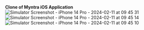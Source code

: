 **Clone of Myntra iOS Application**
![Simulator Screenshot - iPhone 14 Pro - 2024-02-11 at 09 45 31](https://github.com/bathalasupraja/MyMyntraApp/assets/159675613/e8cd0901-2b86-488f-8bcb-f58e90432389)
![Simulator Screenshot - iPhone 14 Pro - 2024-02-11 at 09 45 14](https://github.com/bathalasupraja/MyMyntraApp/assets/159675613/63973450-d303-4966-b166-761b780731ce)
![Simulator Screenshot - iPhone 14 Pro - 2024-02-11 at 09 45 10](https://github.com/bathalasupraja/MyMyntraApp/assets/159675613/2fbf71cf-73c0-44ae-af52-dd4ac02bb896)
